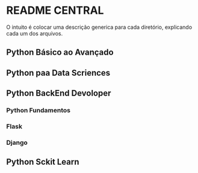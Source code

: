 # README CENTRAL

O intuito é colocar uma descrição generica para cada diretório, explicando cada um dos arquivos.

## Python Básico ao Avançado

## Python paa Data Scriences

## Python BackEnd Devoloper

### Python Fundamentos

### Flask

### Django

## Python Sckit Learn
